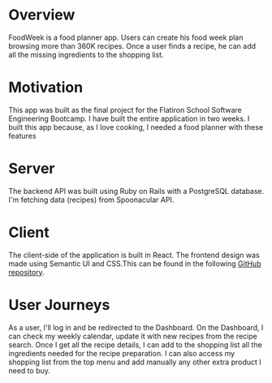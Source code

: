 # Overview

FoodWeek is a food planner app.
Users can create his food week plan browsing more than 360K recipes.
Once a user finds a recipe, he can add all the missing ingredients to the shopping list.

# Motivation

This app was built as the final project for the Flatiron School Software Engineering Bootcamp. I have built the entire application in two weeks.
I built this app because, as I love cooking, I needed a food planner with these features 

# Server

The backend API was built using Ruby on Rails with a PostgreSQL database. 
I'm fetching data (recipes) from Spoonacular API.

# Client

The client-side of the application is built in React.
The frontend design was made using Semantic UI and CSS.This can be found in the following [GitHub repository](https://github.com/endyranaudo/foodweek_frontend).


# User Journeys

As a user, I'll log in and be redirected to the Dashboard.
On the Dashboard, I can check my weekly calendar, update it with new recipes from the recipe search. Once I get all the recipe details, I can add to the shopping list all the ingredients needed for the recipe preparation. 
I can also access my shopping list from the top menu and add manually any other extra product I need to buy.
